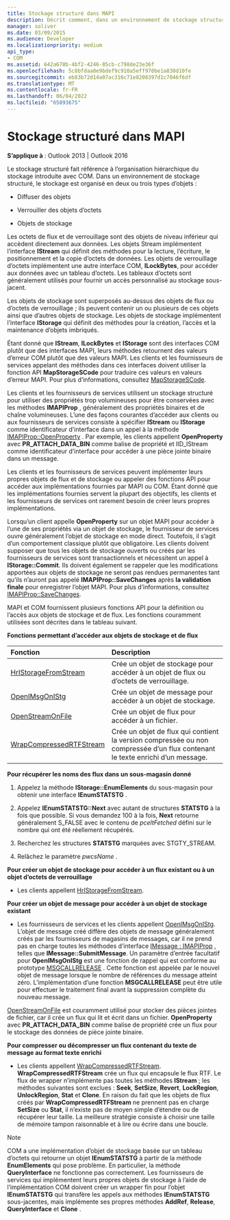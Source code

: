 ```yaml
---
title: Stockage structuré dans MAPI
description: Décrit comment, dans un environnement de stockage structuré, le stockage est organisé en deux ou trois types d’objets.
manager: soliver
ms.date: 03/09/2015
ms.audience: Developer
ms.localizationpriority: medium
api_type:
- COM
ms.assetid: 642a678b-4bf2-4246-85cb-c798de23e36f
ms.openlocfilehash: 5c8bfdaa8e9bdef9c910a5eff970be1a830d10fe
ms.sourcegitcommit: eb83b72d14a07ac316c71e8208397d1c7046f6df
ms.translationtype: MT
ms.contentlocale: fr-FR
ms.lasthandoff: 06/04/2022
ms.locfileid: "65893675"
---
```

# <a name="structured-storage-in-mapi"></a>Stockage structuré dans MAPI

  
  
**S’applique à** : Outlook 2013 | Outlook 2016 
  
Le stockage structuré fait référence à l’organisation hiérarchique du stockage introduite avec COM. Dans un environnement de stockage structuré, le stockage est organisé en deux ou trois types d’objets : 
  
- Diffuser des objets
    
- Verrouiller des objets d’octets
    
- Objets de stockage
    
Les octets de flux et de verrouillage sont des objets de niveau inférieur qui accèdent directement aux données. Les objets Stream implémentent l’interface **IStream** qui définit des méthodes pour la lecture, l’écriture, le positionnement et la copie d’octets de données. Les objets de verrouillage d’octets implémentent une autre interface COM, **ILockBytes**, pour accéder aux données avec un tableau d’octets. Les tableaux d’octets sont généralement utilisés pour fournir un accès personnalisé au stockage sous-jacent.
  
Les objets de stockage sont superposés au-dessus des objets de flux ou d’octets de verrouillage ; ils peuvent contenir un ou plusieurs de ces objets ainsi que d’autres objets de stockage. Les objets de stockage implémentent l’interface **IStorage** qui définit des méthodes pour la création, l’accès et la maintenance d’objets imbriqués. 
  
Étant donné que **IStream**, **ILockBytes** et **IStorage** sont des interfaces COM plutôt que des interfaces MAPI, leurs méthodes retournent des valeurs d’erreur COM plutôt que des valeurs MAPI. Les clients et les fournisseurs de services appelant des méthodes dans ces interfaces doivent utiliser la fonction API **MapStorageSCode** pour traduire ces valeurs en valeurs d’erreur MAPI. Pour plus d’informations, consultez [MapStorageSCode](mapstoragescode.md).
  
Les clients et les fournisseurs de services utilisent un stockage structuré pour utiliser des propriétés trop volumineuses pour être conservées avec les méthodes **IMAPIProp** , généralement des propriétés binaires et de chaîne volumineuses. L’une des façons courantes d’accéder aux clients ou aux fournisseurs de services consiste à spécifier **IStream** ou **IStorage** comme identificateur d’interface dans un appel à la méthode [IMAPIProp::OpenProperty](imapiprop-openproperty.md) . Par exemple, les clients appellent **OpenProperty** avec **PR_ATTACH_DATA_BIN** comme balise de propriété et IID_IStream comme identificateur d’interface pour accéder à une pièce jointe binaire dans un message. 
  
Les clients et les fournisseurs de services peuvent implémenter leurs propres objets de flux et de stockage ou appeler des fonctions API pour accéder aux implémentations fournies par MAPI ou COM. Étant donné que les implémentations fournies servent la plupart des objectifs, les clients et les fournisseurs de services ont rarement besoin de créer leurs propres implémentations. 
  
Lorsqu’un client appelle **OpenProperty** sur un objet MAPI pour accéder à l’une de ses propriétés via un objet de stockage, le fournisseur de services ouvre généralement l’objet de stockage en mode direct. Toutefois, il s’agit d’un comportement classique plutôt que obligatoire. Les clients doivent supposer que tous les objets de stockage ouverts ou créés par les fournisseurs de services sont transactionnels et nécessitent un appel à **IStorage::Commit**. Ils doivent également se rappeler que les modifications apportées aux objets de stockage ne seront pas rendues permanentes tant qu’ils n’auront pas appelé **IMAPIProp::SaveChanges** après **la validation finale** pour enregistrer l’objet MAPI. Pour plus d’informations, consultez [IMAPIProp::SaveChanges](imapiprop-savechanges.md).
  
MAPI et COM fournissent plusieurs fonctions API pour la définition ou l’accès aux objets de stockage et de flux. Les fonctions couramment utilisées sont décrites dans le tableau suivant.
  
**Fonctions permettant d’accéder aux objets de stockage et de flux**

|**Fonction**|**Description**|
|:-----|:-----|
|[HrIStorageFromStream](hristoragefromstream.md) <br/> |Crée un objet de stockage pour accéder à un objet de flux ou d’octets de verrouillage. |
|[OpenIMsgOnIStg](openimsgonistg.md) <br/> |Crée un objet de message pour accéder à un objet de stockage. |
|[OpenStreamOnFile](openstreamonfile.md) <br/> |Crée un objet de flux pour accéder à un fichier. |
|[WrapCompressedRTFStream](wrapcompressedrtfstream.md) <br/> |Crée un objet de flux qui contient la version compressée ou non compressée d’un flux contenant le texte enrichi d’un message. |
   
 **Pour récupérer les noms des flux dans un sous-magasin donné**
  
1. Appelez la méthode **IStorage::EnumElements** du sous-magasin pour obtenir une interface **IEnumSTATSTG** . 
    
2. Appelez **IEnumSTATSTG::Next** avec autant de structures **STATSTG** à la fois que possible. Si vous demandez 100 à la fois, **Next** retourne généralement S_FALSE avec le contenu de  _pceltFetched_ défini sur le nombre qui ont été réellement récupérés. 
    
3. Recherchez les structures **STATSTG** marquées avec STGTY_STREAM. 
    
4. Relâchez le paramètre  _pwcsName_ . 
    
 **Pour créer un objet de stockage pour accéder à un flux existant ou à un objet d’octets de verrouillage**
  
- Les clients appellent [HrIStorageFromStream](hristoragefromstream.md). 
    
 **Pour créer un objet de message pour accéder à un objet de stockage existant**
  
- Les fournisseurs de services et les clients appellent [OpenIMsgOnIStg](openimsgonistg.md). L’objet de message créé diffère des objets de message généralement créés par les fournisseurs de magasins de messages, car il ne prend pas en charge toutes les méthodes d’interface [IMessage : IMAPIProp](imessageimapiprop.md) , telles que **IMessage::SubmitMessage**. Un paramètre d’entrée facultatif pour **OpenIMsgOnIStg** est une fonction de rappel qui est conforme au prototype [MSGCALLRELEASE](msgcallrelease.md) . Cette fonction est appelée par le nouvel objet de message lorsque le nombre de références du message atteint zéro. L’implémentation d’une fonction **MSGCALLRELEASE** peut être utile pour effectuer le traitement final avant la suppression complète du nouveau message. 
    
[OpenStreamOnFile](openstreamonfile.md) est couramment utilisé pour stocker des pièces jointes de fichier, car il crée un flux qui lit et écrit dans un fichier. **OpenProperty** avec **PR_ATTACH_DATA_BIN** comme balise de propriété crée un flux pour le stockage des données de pièce jointe binaire. 
  
 **Pour compresser ou décompresser un flux contenant du texte de message au format texte enrichi**
  
- Les clients appellent [WrapCompressedRTFStream](wrapcompressedrtfstream.md). **WrapCompressedRTFStream** crée un flux qui encapsule le flux RTF. Le flux de wrapper n’implémente pas toutes les méthodes **IStream** ; les méthodes suivantes sont exclues : **Seek**, **SetSize**, **Revert**, **LockRegion**, **UnlockRegion**, **Stat** et **Clone**. En raison du fait que les objets de flux créés par **WrapCompressedRTFStream** ne prennent pas en charge **SetSize** ou **Stat**, il n’existe pas de moyen simple d’étendre ou de récupérer leur taille. La meilleure stratégie consiste à choisir une taille de mémoire tampon raisonnable et à lire ou écrire dans une boucle.
    
> [!NOTE]
> COM a une implémentation d’objet de stockage basée sur un tableau d’octets qui retourne un objet **IEnumSTATSTG** à partir de la méthode **EnumElements** qui pose problème. En particulier, la méthode **QueryInterface** ne fonctionne pas correctement. Les fournisseurs de services qui implémentent leurs propres objets de stockage à l’aide de l’implémentation COM doivent créer un wrapper fin pour l’objet **IEnumSTATSTG** qui transfère les appels aux méthodes **IEnumSTATSTG** sous-jacentes, mais implémente ses propres méthodes **AddRef**, **Release**, **QueryInterface** et **Clone** . 
  

